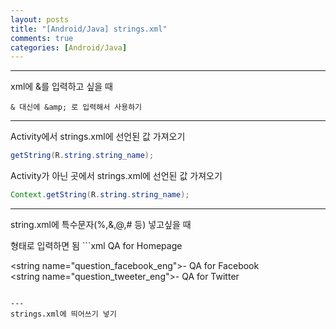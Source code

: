 ```yaml
---
layout: posts
title: "[Android/Java] strings.xml"
comments: true
categories: [Android/Java]
---
```


---
xml에 &를 입력하고 싶을 때
```
& 대신에 &amp; 로 입력해서 사용하기
```

---
Activity에서 strings.xml에 선언된 값 가져오기
```java
getString(R.string.string_name);
```
Activity가 아닌 곳에서 strings.xml에 선언된 값 가져오기
```java
Context.getString(R.string.string_name);
```

---
string.xml에 특수문자(%,&,@,# 등) 넣고싶을 때
<![CDATA[특수문자]> 형태로 입력하면 됨
```xml
<string name="question_btn_homepage_eng">Q<![CDATA[&]]>A for Homepage</string>
<string name="question_facebook_eng">- Q<![CDATA[&]]>A for Facebook</string>
<string name="question_tweeter_eng">- Q<![CDATA[&]]>A for Twitter</string>
```

---
strings.xml에 띄어쓰기 넣기
```
&#160;
```